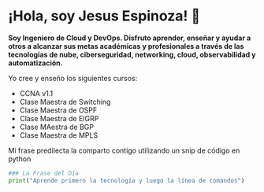# ¡Hola, soy Jesus Espinoza! 👋

**Soy Ingeniero de Cloud y DevOps. Disfruto aprender, enseñar y ayudar a otros a alcanzar sus metas académicas y profesionales a través de las tecnologías de nube, ciberseguridad, networking, cloud, observabilidad y automatización.**

Yo cree y enseño los siguientes cursos:

- CCNA v1.1
- Clase Maestra de Switching
- Clase Maestra de OSPF
- Clase Maestra de EIGRP
- Clase MAestra de BGP
- Clase Maestra de MPLS

Mi frase predilecta la comparto contigo utilizando un snip de código en python
```python
### La Frase del Día
print("Aprende primero la tecnología y luego la línea de comandos")
```


<!--
**jesus-eec/jesus-eec** is a ✨ _special_ ✨ repository because its `README.md` (this file) appears on your GitHub profile.

Here are some ideas to get you started:

- 🔭 I’m currently working on ...
- 🌱 I’m currently learning ...
- 👯 I’m looking to collaborate on ...
- 🤔 I’m looking for help with ...
- 💬 Ask me about ...
- 📫 How to reach me: ...
- 😄 Pronouns: ...
- ⚡ Fun fact: ...
-->
